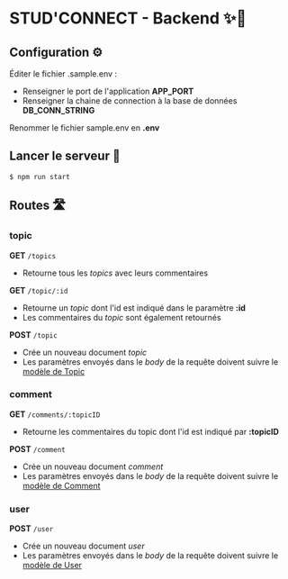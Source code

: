 # STUD'CONNECT - Backend ✨🔌

## Configuration ⚙️
Éditer le fichier .sample.env :
* Renseigner le port de l'application **APP_PORT**
* Renseigner la chaine de connection à la base de données **DB_CONN_STRING**

Renommer le fichier sample.env en **.env**

## Lancer le serveur 🏃
```
$ npm run start
```

## Routes 🛣
### topic
**GET** ```/topics```
* Retourne tous les *topics* avec leurs commentaires

**GET** ```/topic/:id```
* Retourne un *topic* dont l'id est indiqué dans le paramètre **:id**
* Les commentaires du *topic* sont également retournés

**POST** ```/topic```
* Crée un nouveau document *topic*
* Les paramètres envoyés dans le *body* de la requête doivent suivre le [modèle de Topic](https://github.com/WildCodeSchool/2020-11-wns-paris-fantasticfork-projet-back/blob/api-v2/src/models/Topic.js) 

### comment
**GET** ```/comments/:topicID```
* Retourne les commentaires du topic dont l'id est indiqué par **:topicID**

**POST** ```/comment```
* Crée un nouveau document *comment*
* Les paramètres envoyés dans le *body* de la requête doivent suivre le [modèle de Comment](https://github.com/WildCodeSchool/2020-11-wns-paris-fantasticfork-projet-back/blob/api-v2/src/models/Comment.js)

### user
**POST** ```/user```
* Crée un nouveau document *user*
* Les paramètres envoyés dans le *body* de la requête doivent suivre le [modèle de User](https://github.com/WildCodeSchool/2020-11-wns-paris-fantasticfork-projet-back/blob/api-v2/src/models/Comment.js)
